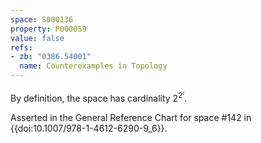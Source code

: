 ```yaml
---
space: S000136
property: P000059
value: false
refs:
- zb: "0386.54001"
  name: Counterexamples in Topology
---
```


By definition, the space has cardinality $2^{2^\mathfrak{c}}$.

Asserted in the General Reference Chart for space #142 in
{{doi:10.1007/978-1-4612-6290-9_6}}.
